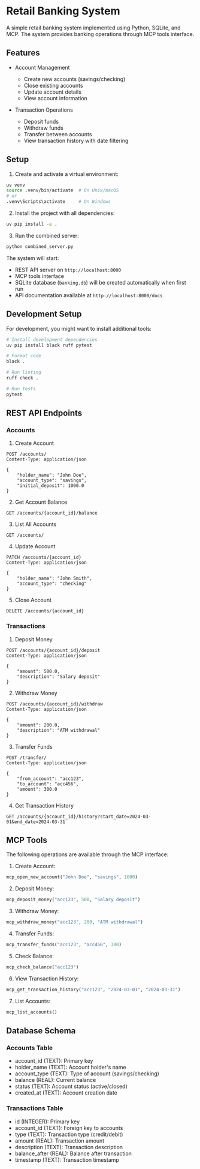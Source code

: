 # Retail Banking System

A simple retail banking system implemented using Python, SQLite, and MCP. The system provides banking operations through MCP tools interface.



## Features

- Account Management
  - Create new accounts (savings/checking)
  - Close existing accounts
  - Update account details
  - View account information

- Transaction Operations
  - Deposit funds
  - Withdraw funds
  - Transfer between accounts
  - View transaction history with date filtering

## Setup

1. Create and activate a virtual environment:
```bash
uv venv
source .venv/bin/activate  # On Unix/macOS
# or
.venv\Scripts\activate     # On Windows
```

2. Install the project with all dependencies:
```bash
uv pip install -e .
```

3. Run the combined server:
```bash
python combined_server.py
```

The system will start:
- REST API server on `http://localhost:8000`
- MCP tools interface
- SQLite database (`banking.db`) will be created automatically when first run
- API documentation available at `http://localhost:8000/docs`

## Development Setup

For development, you might want to install additional tools:

```bash
# Install development dependencies
uv pip install black ruff pytest

# Format code
black .

# Run linting
ruff check .

# Run tests
pytest
```

## REST API Endpoints

### Accounts

1. Create Account
```http
POST /accounts/
Content-Type: application/json

{
    "holder_name": "John Doe",
    "account_type": "savings",
    "initial_deposit": 1000.0
}
```

2. Get Account Balance
```http
GET /accounts/{account_id}/balance
```

3. List All Accounts
```http
GET /accounts/
```

4. Update Account
```http
PATCH /accounts/{account_id}
Content-Type: application/json

{
    "holder_name": "John Smith",
    "account_type": "checking"
}
```

5. Close Account
```http
DELETE /accounts/{account_id}
```

### Transactions

1. Deposit Money
```http
POST /accounts/{account_id}/deposit
Content-Type: application/json

{
    "amount": 500.0,
    "description": "Salary deposit"
}
```

2. Withdraw Money
```http
POST /accounts/{account_id}/withdraw
Content-Type: application/json

{
    "amount": 200.0,
    "description": "ATM withdrawal"
}
```

3. Transfer Funds
```http
POST /transfer/
Content-Type: application/json

{
    "from_account": "acc123",
    "to_account": "acc456",
    "amount": 300.0
}
```

4. Get Transaction History
```http
GET /accounts/{account_id}/history?start_date=2024-03-01&end_date=2024-03-31
```

## MCP Tools

The following operations are available through the MCP interface:

1. Create Account:
```python
mcp_open_new_account("John Doe", "savings", 1000)
```

2. Deposit Money:
```python
mcp_deposit_money("acc123", 500, "Salary deposit")
```

3. Withdraw Money:
```python
mcp_withdraw_money("acc123", 200, "ATM withdrawal")
```

4. Transfer Funds:
```python
mcp_transfer_funds("acc123", "acc456", 300)
```

5. Check Balance:
```python
mcp_check_balance("acc123")
```

6. View Transaction History:
```python
mcp_get_transaction_history("acc123", "2024-03-01", "2024-03-31")
```

7. List Accounts:
```python
mcp_list_accounts()
```

## Database Schema

### Accounts Table
- account_id (TEXT): Primary key
- holder_name (TEXT): Account holder's name
- account_type (TEXT): Type of account (savings/checking)
- balance (REAL): Current balance
- status (TEXT): Account status (active/closed)
- created_at (TEXT): Account creation date

### Transactions Table
- id (INTEGER): Primary key
- account_id (TEXT): Foreign key to accounts
- type (TEXT): Transaction type (credit/debit)
- amount (REAL): Transaction amount
- description (TEXT): Transaction description
- balance_after (REAL): Balance after transaction
- timestamp (TEXT): Transaction timestamp
